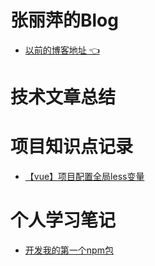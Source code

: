 # 张丽萍的Blog

* [以前的博客地址 👈 ](https://zlppp.github.io/zlpBlog/)

# 技术文章总结

# 项目知识点记录
* [【vue】项目配置全局less变量](./project/vue项目配置全局less变量.md)

# 个人学习笔记
* [开发我的第一个npm包](./articles/npm整理vue常用指令.md)
